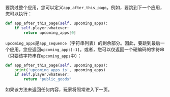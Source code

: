 要跳过整个应用，您可以定义`app_after_this_page`。例如，要跳到下一个应用，您可以执行：

```python
def app_after_this_page(self, upcoming_apps):
    if self.player.whatever:
        return upcoming_apps[0]
```

`upcoming_apps`是`app_sequence`（字符串列表）的剩余部分。因此，要跳到最后一个应用，您应返回`upcoming_apps[-1]`。或者，您可以仅返回一个硬编码的字符串（只要该字符串在`upcoming_apps`中）：

```python
def app_after_this_page(self, upcoming_apps):
    print('upcoming_apps is', upcoming_apps)
    if self.player.whatever:
        return "public_goods"
```

如果该方法未返回任何内容，玩家将照常进入下一页。